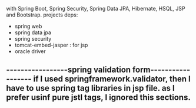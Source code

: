 with Spring Boot, Spring Security, Spring Data JPA, Hibernate, HSQL, JSP and Bootstrap.
projects deps:
- spring web 
- spring data jpa
- spring security
- tomcat-embed-jasper : for jsp
- oracle driver 

-----------------spring validation form------------------
if I used springframework.validator, then I have to use spring tag libraries in jsp file.
as I prefer usinf pure jstl tags, I ignored this sections.
---------------------------------------------------------

